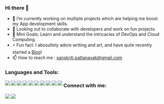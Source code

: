 ### Hi there 🦄
- 🔭 I’m currently working on multiple projects which are helping me boost my App development skills.
- 👯 Looking out to collaborate with developers and work on fun projects. 
- 🌱 Mini Goals: Learn and understand the intricacies of DevOps and Cloud Computing.
- ⚡ Fun fact: I abosultely adore writing and art, and have quite recently started a [Blog][blog]!
- 📫 How to reach me : sanskriti.pattanayak@gmail.com

 ### Languages and Tools:
<img align="left" src="https://img.icons8.com/color/32/000000/python.png"/>
<img align="left" src="https://img.icons8.com/color/32/000000/c-programming.png"/>
<img align="left" src="https://img.icons8.com/color/32/000000/c-plus-plus-logo.png"/>
<img align="left" src="https://img.icons8.com/color/32/000000/html-5.png"/>
<img align="left" src="https://img.icons8.com/color/32/000000/css3.png"/>
<img align="left" src="https://img.icons8.com/color/32/000000/javascript.png"/>
<img align="left" src="https://img.icons8.com/officel/32/000000/react.png"/>
<img align="left" src="https://img.icons8.com/color/32/000000/react-native.png"/>
<img align="left" src="https://img.icons8.com/color/32/000000/django.png"/>
<img align="left" src="https://img.icons8.com/color/32/000000/git.png"/>

### Connect with me:
[<img align="left" src="https://img.icons8.com/color/32/000000/linkedin.png"/>][linkedin]
[<img align="left" src="https://img.icons8.com/fluent/32/000000/instagram-new.png"/>][instagram]


[blog]: https://sanskritipattanayak.wixsite.com/sanskriti
[linkedin]: https://www.linkedin.com/in/sanskriti-pattanayak/
[instagram]: https://www.instagram.com/sanskriti_11/
[email]: sanskriti.pattanayak@gmail.com
<!--
**sanskritip/sanskritip** is a ✨ _special_ ✨ repository because its `README.md` (this file) appears on your GitHub profile.

Here are some ideas to get you started:

- 🔭 I’m currently working on ...
- 🌱 I’m currently learning ...
- 👯 I’m looking to collaborate on ...
- 🤔 I’m looking for help with ...
- 💬 Ask me about ...
- 📫 How to reach me: ...
- 😄 Pronouns: ...
- ⚡ Fun fact: ...
-->
